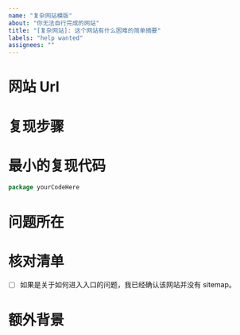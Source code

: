 ```yaml
---
name: "复杂网站模版"
about: "你无法自行完成的网站"
title: "[复杂网站]: 这个网站有什么困难的简单摘要"
labels: "help wanted"
assignees: ""
---
```


<!-- Do not leave any section empty. -->

# 网站 Url
<!--这个网站的URL 和 ID-->

# 复现步骤
<!--你做了什么来发现这个困难-->

# 最小的复现代码
<!--一个展示了这个错误的代码片段-->

```go
package yourCodeHere
```

# 问题所在
<!--你需要解决什么问题-->

# 核对清单
<!-- 在 [ ] 里面放一个 x 来打勾，像这样：[x] -->

- [ ] 如果是关于如何进入入口的问题，我已经确认该网站并没有 sitemap。

# 额外背景
<!-- 如果还有什么要说的，请在这里说。 -->